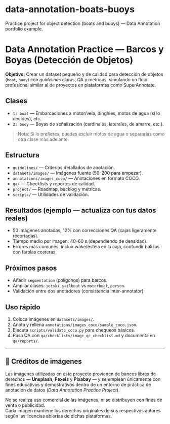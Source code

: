 # data-annotation-boats-buoys
Practice project for object detection (boats and buoys) — Data Annotation portfolio example.
# Data Annotation Practice — Barcos y Boyas (Detección de Objetos)

**Objetivo:** Crear un dataset pequeño y de calidad para detección de objetos (`boat`, `buoy`) con *guidelines* claras, QA y métricas, simulando un flujo profesional similar al de proyectos en plataformas como SuperAnnotate.

## Clases
- `1: boat` — Embarcaciones a motor/vela, dinghies, motos de agua (si lo decides), etc.
- `2: buoy` — Boyas de señalización (cardinales, laterales, de amarre, etc.).

> Nota: Si lo prefieres, puedes excluir motos de agua o separarlas como otra clase más adelante.

## Estructura
- `guidelines/` — Criterios detallados de anotación.
- `datasets/images/` — Imágenes fuente (50–200 para empezar).
- `annotations/images_coco/` — Anotaciones en formato COCO.
- `qa/` — Checklists y reportes de calidad.
- `project/` — Roadmap, backlog y métricas.
- `scripts/` — Utilidades de validación.

## Resultados (ejemplo — actualiza con tus datos reales)
- 50 imágenes anotadas, 12% con correcciones QA (cajas ligeramente recortadas).
- Tiempo medio por imagen: 40–60 s (dependiendo de densidad).
- Errores más comunes: incluir wake/estela en la caja, confundir balizas con farolas costeras.

## Próximos pasos
- Añadir `segmentation` (polígonos) para barcos.
- Ampliar clases: `jetski`, `sailboat` vs `motorboat`, `person`.
- Validación entre dos anotadores (consistencia inter-annotator).

## Uso rápido
1. Coloca imágenes en `datasets/images/`.
2. Anota y rellena `annotations/images_coco/sample_coco.json`.
3. Ejecuta `scripts/validate_coco.py` para chequeos básicos.
4. Pasa QA con `qa/checklists/image_qc_checklist.md` y documenta en `qa/reports/`.
---

## 📸 Créditos de imágenes

Las imágenes utilizadas en este proyecto provienen de bancos libres de derechos — **Unsplash**, **Pexels** y **Pixabay** — y se emplean únicamente con fines educativos y demostrativos dentro de un entorno de práctica de anotación de datos (*Data Annotation Practice Project*).

No se realiza uso comercial de las imágenes, ni se distribuyen con fines de venta o publicidad.  
Cada imagen mantiene los derechos originales de sus respectivos autores según las licencias abiertas de dichas plataformas.
